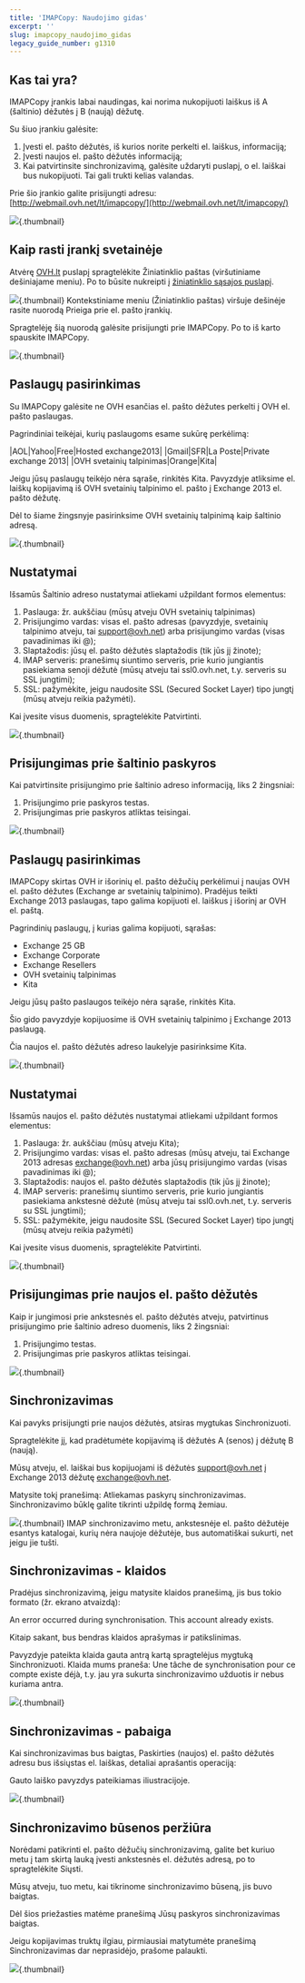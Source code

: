 ```yaml
---
title: 'IMAPCopy: Naudojimo gidas'
excerpt: ''
slug: imapcopy_naudojimo_gidas
legacy_guide_number: g1310
---
```



## Kas tai yra?
IMAPCopy įrankis labai naudingas, kai norima nukopijuoti laiškus iš A (šaltinio) dėžutės į B (naują) dėžutę.

Su šiuo įrankiu galėsite:
1. Įvesti el. pašto dėžutės, iš kurios norite perkelti el. laiškus, informaciją;
2. Įvesti naujos el. pašto dėžutės informaciją;
3. Kai patvirtinsite sinchronizavimą, galėsite uždaryti puslapį, o el. laiškai bus nukopijuoti. Tai gali trukti kelias valandas.

Prie šio įrankio galite prisijungti adresu:[http://webmail.ovh.net/lt/imapcopy/](http://webmail.ovh.net/lt/imapcopy/)

![](images/img_1423.jpg){.thumbnail}


## Kaip rasti įrankį svetainėje
Atvėrę [OVH.lt](http://www.ovh.lt) puslapį spragtelėkite Žiniatinklio paštas (viršutiniame dešiniajame meniu). Po to būsite nukreipti į [žiniatinklio sąsajos puslapį](https://ssl0.ovh.net/).

![](images/img_2846.jpg){.thumbnail}
Kontekstiniame meniu (Žiniatinklio paštas) viršuje dešinėje rasite nuorodą Prieiga prie el. pašto įrankių.

Spragtelėję šią nuorodą galėsite prisijungti prie IMAPCopy. Po to iš karto spauskite IMAPCopy.

![](images/img_2411.jpg){.thumbnail}


## Paslaugų pasirinkimas
Su IMAPCopy galėsite ne OVH esančias el. pašto dėžutes perkelti į OVH el. pašto paslaugas.

Pagrindiniai teikėjai, kurių paslaugoms esame sukūrę perkėlimą:

|AOL|Yahoo|Free|Hosted exchange2013|
|Gmail|SFR|La Poste|Private exchange 2013|
|OVH svetainių talpinimas|Orange|Kita|


Jeigu jūsų paslaugų teikėjo nėra sąraše, rinkitės Kita.
Pavyzdyje atliksime el. laiškų kopijavimą iš OVH svetainių talpinimo el. pašto į Exchange 2013 el. pašto dėžutę.

Dėl to šiame žingsnyje pasirinksime OVH svetainių talpinimą kaip šaltinio adresą.

![](images/img_1426.jpg){.thumbnail}


## Nustatymai
Išsamūs Šaltinio adreso nustatymai atliekami užpildant formos elementus:
1. Paslauga: žr. aukščiau (mūsų atveju OVH svetainių talpinimas) 
2. Prisijungimo vardas: visas el. pašto adresas (pavyzdyje, svetainių talpinimo atveju, tai support@ovh.net) arba prisijungimo vardas (visas pavadinimas iki @);
3. Slaptažodis: jūsų el. pašto dėžutės slaptažodis (tik jūs jį žinote);
4. IMAP serveris: pranešimų siuntimo serveris, prie kurio jungiantis pasiekiama senoji dėžutė (mūsų atveju tai ssl0.ovh.net, t.y. serveris su SSL jungtimi);
5. SSL: pažymėkite, jeigu naudosite SSL (Secured Socket Layer) tipo jungtį (mūsų atveju reikia pažymėti).

Kai įvesite visus duomenis, spragtelėkite Patvirtinti.

![](images/img_1427.jpg){.thumbnail}


## Prisijungimas prie šaltinio paskyros
Kai patvirtinsite prisijungimo prie šaltinio adreso informaciją, liks 2 žingsniai:

1. Prisijungimo prie paskyros testas.
2. Prisijungimas prie paskyros atliktas teisingai.

![](images/img_1428.jpg){.thumbnail}


## Paslaugų pasirinkimas
IMAPCopy skirtas OVH ir išorinių el. pašto dėžučių perkėlimui į naujas OVH el. pašto dėžutes (Exchange ar svetainių talpinimo).
Pradėjus teikti Exchange 2013 paslaugas, tapo galima kopijuoti el. laiškus į išorinį ar OVH el. paštą.

Pagrindinių paslaugų, į kurias galima kopijuoti, sąrašas:

- Exchange 25 GB
- Exchange Corporate
- Exchange Resellers
- OVH svetainių talpinimas
- Kita


Jeigu jūsų pašto paslaugos teikėjo nėra sąraše, rinkitės Kita.

Šio gido pavyzdyje kopijuosime iš OVH svetainių talpinimo į Exchange 2013 paslaugą.

Čia naujos el. pašto dėžutės adreso laukelyje pasirinksime Kita.

![](images/img_1429.jpg){.thumbnail}


## Nustatymai
Išsamūs naujos el. pašto dėžutės nustatymai atliekami užpildant formos elementus:
1. Paslauga: žr. aukščiau (mūsų atveju Kita);
2. Prisijungimo vardas: visas el. pašto adresas (mūsų atveju, tai Exchange 2013 adresas exchange@ovh.net) arba jūsų prisijungimo vardas (visas pavadinimas iki @);
3. Slaptažodis: naujos el. pašto dėžutės slaptažodis (tik jūs jį žinote);
4. IMAP serveris: pranešimų siuntimo serveris, prie kurio jungiantis pasiekiama ankstesnė dėžutė (mūsų atveju tai ssl0.ovh.net, t.y. serveris su SSL jungtimi);
5. SSL: pažymėkite, jeigu naudosite SSL (Secured Socket Layer) tipo jungtį (mūsų atveju reikia pažymėti)

Kai įvesite visus duomenis, spragtelėkite Patvirtinti.

![](images/img_1430.jpg){.thumbnail}


## Prisijungimas prie naujos el. pašto dėžutės
Kaip ir jungimosi prie ankstesnės el. pašto dėžutės atveju, patvirtinus prisijungimo prie šaltinio adreso duomenis, liks 2 žingsniai:

1. Prisijungimo testas.
2. Prisijungimas prie paskyros atliktas teisingai.

![](images/img_1431.jpg){.thumbnail}


## Sinchronizavimas
Kai pavyks prisijungti prie naujos dėžutės, atsiras mygtukas Sinchronizuoti.

Spragtelėkite jį, kad pradėtumėte kopijavimą iš dėžutės A (senos) į dėžutę B (naują).

Mūsų atveju, el. laiškai bus kopijuojami iš dėžutės support@ovh.net į Exchange 2013 dėžutę exchange@ovh.net.

Matysite tokį pranešimą:
Atliekamas paskyrų sinchronizavimas. Sinchronizavimo būklę galite tikrinti užpildę formą žemiau.

![](images/img_1432.jpg){.thumbnail}
IMAP sinchronizavimo metu, ankstesnėje el. pašto dėžutėje esantys katalogai, kurių nėra naujoje dėžutėje, bus automatiškai sukurti, net jeigu jie tušti.


## Sinchronizavimas - klaidos
Pradėjus sinchronizavimą, jeigu matysite klaidos pranešimą, jis bus tokio formato (žr. ekrano atvaizdą):

An error occurred during synchronisation. This account already exists.

Kitaip sakant, bus bendras klaidos aprašymas ir patikslinimas. 

Pavyzdyje pateikta klaida gauta antrą kartą spragtelėjus mygtuką Sinchronizuoti. Klaida mums praneša: Une tâche de synchronisation pour ce compte existe déjà, t.y. jau yra sukurta sinchronizavimo užduotis ir nebus kuriama antra.

![](images/img_1433.jpg){.thumbnail}


## Sinchronizavimas - pabaiga
Kai sinchronizavimas bus baigtas, Paskirties (naujos) el. pašto dėžutės adresu bus išsiųstas el. laiškas, detaliai aprašantis operaciją:

Gauto laiško pavyzdys pateikiamas iliustracijoje.

![](images/img_1435.jpg){.thumbnail}


## Sinchronizavimo būsenos peržiūra
Norėdami patikrinti el. pašto dėžučių sinchronizavimą, galite bet kuriuo metu į tam skirtą lauką įvesti ankstesnės el. dėžutės adresą, po to spragtelėkite  Siųsti.

Mūsų atveju, tuo metu, kai tikrinome sinchronizavimo būseną, jis buvo baigtas.

Dėl šios priežasties matėme pranešimą Jūsų paskyros sinchronizavimas baigtas.

Jeigu kopijavimas truktų ilgiau, pirmiausiai matytumėte pranešimą Sinchronizavimas dar neprasidėjo, prašome palaukti.

![](images/img_1434.jpg){.thumbnail}

